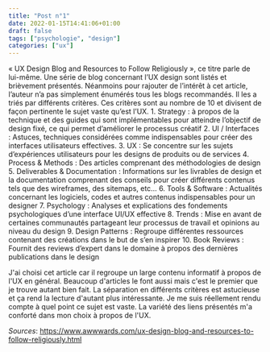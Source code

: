 ```yaml
---
title: "Post n°1"
date: 2022-01-15T14:41:06+01:00
draft: false
tags: ["psychologie", "design"]
categories: ["ux"]
---
```


« UX Design Blog and Resources to Follow Religiously », ce titre parle de lui-même. Une série de blog concernant l’UX design sont listés et brièvement présentés. Néanmoins pour rajouter de l’intérêt à cet article, l’auteur n’a pas simplement énumérés tous les blogs recommandés. Il les a triés par différents critères. Ces critères sont au nombre de 10 et divisent de façon pertinente le sujet vaste qu’est l’UX.
    1.	Strategy : à propos de la technique et des guides qui sont implémentables pour atteindre l’objectif de design fixé, ce qui permet d’améliorer le processus créatif
    2.	UI / Interfaces : Astuces, techniques considérées comme indispensables pour créer des interfaces utilisateurs effectives.
    3.	UX : Se concentre sur les sujets d’expériences utilisateurs pour les designs de produits ou de services
    4.	Process & Methods : Des articles comprenant des méthodologies de design
    5.	Deliverables & Documentation : Informations sur les livrables de design et la documentation comprenant des conseils pour créer différents contenus tels que des wireframes, des sitemaps, etc…
    6.	Tools & Software : Actualités concernant les logiciels, codes et autres contenus indispensables pour un designer
    7.	Psychology : Analyses et explications des fondements psychologiques d’une interface UI/UX effective
    8.	Trends : Mise en avant de certaines communautés partageant leur processus de travail et opinions au niveau du design
    9.	Design Patterns : Regroupe différentes ressources contenant des créations dans le but de s’en inspirer
    10.	Book Reviews : Fournit des reviews d’expert dans le domaine à propos des dernières publications dans le design

J'ai choisi cet article car il regroupe un large contenu informatif à propos de l'UX en général. Beaucoup d'articles le font aussi mais c'est le premier que je trouve autant bien fait. La séparation en différents critères est astucieuse et ça rend la lecture d'autant plus intéressante. Je me suis réellement rendu compte à quel point ce sujet est vaste. La variété des liens présentés m'a conforté dans mon choix à propos de l'UX.

*Sources*: https://www.awwwards.com/ux-design-blog-and-resources-to-follow-religiously.html
